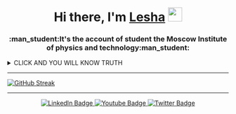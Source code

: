 <h1 align="center">Hi there, I'm <a href="https://vk.com/lehand_man" target="_blank">Lesha</a> 
<img src="https://github.com/blackcater/blackcater/raw/main/images/Hi.gif" height="32"/></h1>
<h3 align="center">:man_student:It's the account of student the Moscow Institute of physics and technology:man_student:</h3>

<h align="center"><details><summary>CLICK AND YOU WILL KNOW TRUTH</summary>
  
<p>
🏅 DASR IS CHAMPION 🏅
</p>
</details>
  
  ---
  
[![GitHub Streak](http://github-readme-streak-stats.herokuapp.com?user=SerikovAleksey&theme=dark&date_format=j%20M%5B%20Y%5D)](https://git.io/streak-stats)
  
  ---
  
  <div id="badges" align="center">
  <a href="https://t.me/lehand_man">
    <img src="https://img.shields.io/badge/Telegram-blue?style=for-the-badge&logo=Telegram&logoColor=white" alt="LinkedIn Badge"/>
  </a>
  <a href="https://www.youtube.com/channel/UC4lyr7KTz7ZT9n0T9GgyTag">
    <img src="https://img.shields.io/badge/YouTube-red?style=for-the-badge&logo=youtube&logoColor=white" alt="Youtube Badge"/>
  </a>
  <a href="https://vk.com/lehand_man">
    <img src="https://img.shields.io/badge/Vkontakte-blue?style=for-the-badge&logo=VK&logoColor=white" alt="Twitter Badge"/>
  </a>
</div>
<!--
**SerikovAleksey/SerikovAleksey** is a ✨ _special_ ✨ repository because its `README.md` (this file) appears on your GitHub profile.

Here are some ideas to get you started:

- 🔭 I’m currently working on ...
- 🌱 I’m currently learning ...
- 👯 I’m looking to collaborate on ...
- 🤔 I’m looking for help with ...
- 💬 Ask me about ...
- 📫 How to reach me: ...
- 😄 Pronouns: ...
- ⚡ Fun fact: ...
-->
💬[VK](https://vk.com/lehand_man)

⚡[Telega](https://t.me/lehand_man)
